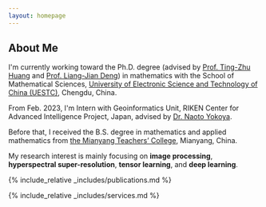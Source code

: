 ```yaml
---
layout: homepage
---
```


## About Me

I'm currently working toward the Ph.D. degree (advised by [Prof. Ting-Zhu Huang](https://www.math.uestc.edu.cn/info/1081/2041.htm) and [Prof. Liang-Jian Deng](https://liangjiandeng.github.io/)) in mathematics with the School of Mathematical Sciences, [University of Electronic Science and Technology of China (UESTC)](https://www.uestc.edu.cn/), Chengdu, China.

From Feb. 2023, I'm Intern with Geoinformatics Unit, RIKEN Center for Advanced Intelligence Project, Japan, advised by [Dr. Naoto Yokoya](https://naotoyokoya.com/).

Before that, I received the B.S. degree in mathematics and applied mathematics from [the Mianyang Teachers’ College](http://www.mtc.edu.cn/), Mianyang, China.
 
My research interest is mainly focusing on **image processing**, **hyperspectral super-resolution**, **tensor learning**, and **deep learning**.







{% include_relative _includes/publications.md %}


{% include_relative _includes/services.md %}



